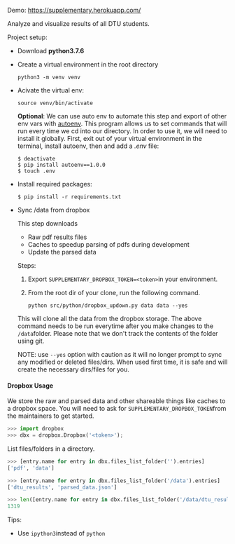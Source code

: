 Demo: https://supplementary.herokuapp.com/

Analyze and visualize results of all DTU students.

Project setup:

-   Download **python3.7.6**

-   Create a virtual environment in the root directory

    ```shell
    python3 -m venv venv
    ```

-   Acivate the virtual env:

    ```shell
    source venv/bin/activate
    ```

    **Optional**: We can use auto env to automate this step and export of other env vars with [autoenv](https://github.com/inishchith/autoenv). This program allows us to set commands that will run every time we cd into our directory. In order to use it, we will need to install it globally. First, exit out of your virtual environment in the terminal, install autoenv, then and add a *.env* file:

    ```shell
    $ deactivate
    $ pip install autoenv==1.0.0
    $ touch .env
    ```

-   Install required packages:

    ```shell
    $ pip install -r requirements.txt
    ```

-   Sync /data from dropbox

    This step downloads

    -   Raw pdf results files
    -   Caches to speedup parsing of pdfs during development
    -   Update the parsed data

    Steps:

    1.  Export `SUPPLEMENTARY_DROPBOX_TOKEN=<token>`in your environment.

    2.  From the root dir of your clone, run the following command.

        ```python src/python/dropbox_updown.py data data --yes```

    This will clone all the data from the dropbox storage. The above command needs to be run everytime after you make changes to the `/data`folder. Please note that we don't track the contents of the folder using git.

    NOTE: use `--yes` option with caution as it will no longer prompt to sync any modified or deleted files/dirs. When used first time, it is safe and will create the
necessary dirs/files for you.

#### Dropbox Usage

We store the raw and parsed data and other shareable things like caches to a dropbox space. You will need to ask for `SUPPLEMENTARY_DROPBOX_TOKEN`from the maintainers to get started.

```python
>>> import dropbox
>>> dbx = dropbox.Dropbox('<token>');
```

List files/folders in a directory.

```python
>>> [entry.name for entry in dbx.files_list_folder('').entries]
['pdf', 'data']

>>> [entry.name for entry in dbx.files_list_folder('/data').entries]
['dtu_results', 'parsed_data.json']

>>> len([entry.name for entry in dbx.files_list_folder('/data/dtu_results').entries])
1319
```

Tips:

-   Use `ipython3`instead of `python`
